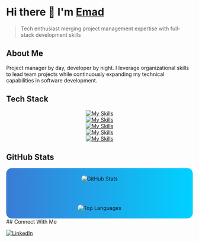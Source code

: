 # Hi there 👋 I'm [Emad](https://github.com/emadram)

> Tech enthusiast merging project management expertise with full-stack development skills

## About Me
Project manager by day, developer by night. I leverage organizational skills to lead team projects while continuously expanding my technical capabilities in software development.

## Tech Stack
<p align="center">
  <a href="https://skillicons.dev">
    <img src="https://skillicons.dev/icons?i=c,cs,java,js,python" alt="My Skills" />
  </br>
    <img src="https://skillicons.dev/icons?i=dotnet,react,vite,npm" alt="My Skills" />
    </br>
    <img src="https://skillicons.dev/icons?i=bash,git" alt="My Skills" />
    </br>
    <img src="https://skillicons.dev/icons?i=vim,neovim,sublime,vscode" alt="My Skills" />
    </br>
    <img src="https://skillicons.dev/icons?i=apple,windows" alt="My Skills" /> <!--linux -->
  </a>
</p>

## GitHub Stats

<div align="center" style="background: linear-gradient(to right, #3a7bd5, #00d2ff); padding: 20px; border-radius: 15px;">

  <img src="https://github-readme-stats.vercel.app/api?username=emadram&show_icons=true&theme=transparent&hide_border=true&count_private=true" alt="GitHub Stats" style="max-width: 100%; border-radius: 10px;" />

  <br/><br/>

  <img src="https://github-readme-stats.vercel.app/api/top-langs/?username=emadram&layout=donut-vertical&hide_border=true&theme=transparent" alt="Top Languages" style="max-width: 100%; border-radius: 10px;" />

</div>
## Connect With Me
<p>
  <a href="https://www.linkedin.com/in/emad-ramezani-747287207" target="_blank" rel="noopener noreferrer">
    <img src="https://skillicons.dev/icons?i=linkedin" alt="LinkedIn" />
  </a>
</p>
<!-- [![Portfolio](https://img.shields.io/badge/-Portfolio-000000?style=flat-square&logo=notion&logoColor=white)](https://YOUR_PORTFOLIO_URL) To be updated later --> 
